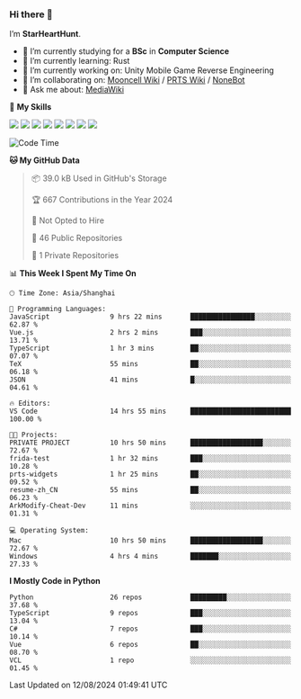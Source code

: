 ### Hi there 👋

I’m **StarHeartHunt**.

- 🏫 I’m currently studying for a **BSc** in **Computer Science**
- 🌱 I’m currently learning: Rust
- 🔭 I’m currently working on: Unity Mobile Game Reverse Engineering
- 👯 I’m collaborating on: [Mooncell Wiki](https://fgo.wiki/) / [PRTS Wiki](http://prts.wiki/) / [NoneBot](https://github.com/nonebot)
- 💬 Ask me about: [MediaWiki](https://www.mediawiki.org)

🌟 **My Skills**

![](https://img.shields.io/badge/-Python-3e74a2?style=flat-square&logo=Python&logoColor=fff)
![](https://img.shields.io/badge/-Node.js-339933?style=flat-square&logo=node.js&logoColor=fff)
![](https://img.shields.io/badge/-Vue-4fc08d?style=flat-square&logo=vue.js&logoColor=fff)
![](https://img.shields.io/badge/-React-2d98ce?style=flat-square&logo=React&logoColor=fff)
![](https://img.shields.io/badge/-TypeScript-3178C6?style=flat-square&logo=TypeScript&logoColor=fff)
![](https://img.shields.io/badge/-Docker-2496ED?style=flat-square&logo=Docker&logoColor=fff)
![](https://img.shields.io/badge/-Linux-000000?style=flat-square&logo=Linux&logoColor=fff)
![](https://img.shields.io/badge/-Dotnet-512bd4?style=flat-square&logo=.net&logoColor=fff)

<!--START_SECTION:waka-->
![Code Time](http://img.shields.io/badge/Code%20Time-1%2C298%20hrs%2054%20mins-blue)

**🐱 My GitHub Data** 

> 📦 39.0 kB Used in GitHub's Storage 
 > 
> 🏆 667 Contributions in the Year 2024
 > 
> 🚫 Not Opted to Hire
 > 
> 📜 46 Public Repositories 
 > 
> 🔑 1 Private Repositories 
 > 
📊 **This Week I Spent My Time On** 

```text
🕑︎ Time Zone: Asia/Shanghai

💬 Programming Languages: 
JavaScript               9 hrs 22 mins       ████████████████░░░░░░░░░   62.87 % 
Vue.js                   2 hrs 2 mins        ███░░░░░░░░░░░░░░░░░░░░░░   13.71 % 
TypeScript               1 hr 3 mins         ██░░░░░░░░░░░░░░░░░░░░░░░   07.07 % 
TeX                      55 mins             ██░░░░░░░░░░░░░░░░░░░░░░░   06.18 % 
JSON                     41 mins             █░░░░░░░░░░░░░░░░░░░░░░░░   04.61 % 

🔥 Editors: 
VS Code                  14 hrs 55 mins      █████████████████████████   100.00 % 

🐱‍💻 Projects: 
PRIVATE PROJECT          10 hrs 50 mins      ██████████████████░░░░░░░   72.67 % 
frida-test               1 hr 32 mins        ███░░░░░░░░░░░░░░░░░░░░░░   10.28 % 
prts-widgets             1 hr 25 mins        ██░░░░░░░░░░░░░░░░░░░░░░░   09.52 % 
resume-zh_CN             55 mins             ██░░░░░░░░░░░░░░░░░░░░░░░   06.23 % 
ArkModify-Cheat-Dev      11 mins             ░░░░░░░░░░░░░░░░░░░░░░░░░   01.31 % 

💻 Operating System: 
Mac                      10 hrs 50 mins      ██████████████████░░░░░░░   72.67 % 
Windows                  4 hrs 4 mins        ███████░░░░░░░░░░░░░░░░░░   27.33 % 
```

**I Mostly Code in Python** 

```text
Python                   26 repos            █████████░░░░░░░░░░░░░░░░   37.68 % 
TypeScript               9 repos             ███░░░░░░░░░░░░░░░░░░░░░░   13.04 % 
C#                       7 repos             ███░░░░░░░░░░░░░░░░░░░░░░   10.14 % 
Vue                      6 repos             ██░░░░░░░░░░░░░░░░░░░░░░░   08.70 % 
VCL                      1 repo              ░░░░░░░░░░░░░░░░░░░░░░░░░   01.45 % 
```




 Last Updated on 12/08/2024 01:49:41 UTC
<!--END_SECTION:waka-->
